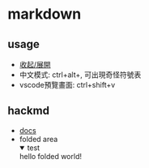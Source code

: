 # markdown

## usage
 - [收起/展開](https://www.gmlyo.com/2019/06/16/Markdown%E4%BB%A3%E7%A0%81%E6%8A%98%E5%8F%A0%E4%B8%8E%E6%94%B6%E8%B5%B7/)
 - 中文模式: ctrl+alt+, 可出現奇怪符號表
 - vscode預覽畫面: ctrl+shift+v
## hackmd
 - [docs](https://hackmd.io/c/tutorials-tw/%2Fs%2Fhow-to-use-template-tw)
 - folded area
    <details open>
    <summary>test</summary>
        hello folded world!
    </details>